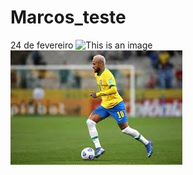 # Marcos_teste
24 de fevereiro
![This is an image](https://s2.glbimg.com/UO1ESYPb765LkFYySGcmWeQCO5A=/0x0:2048x1415/984x0/smart/filters:strip_icc()/i.s3.glbimg.com/v1/AUTH_bc8228b6673f488aa253bbcb03c80ec5/internal_photos/bs/2023/5/S/BrQdQvTpiE6N9cGmsL5A/ronaldo-gol.jfif)
![Erro](foto.jfif)
